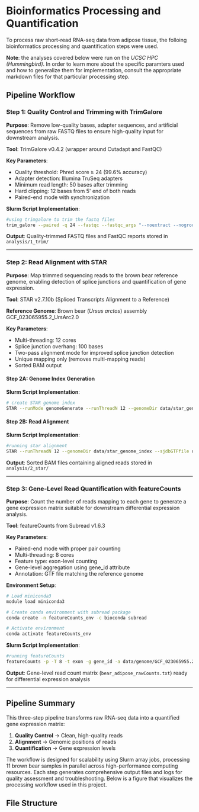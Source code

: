 # Bioinformatics Processing and Quantification
To process raw short-read RNA-seq data from adipose tissue, the folloing bioinformatics processing and quantification steps were used.

**Note**: the analyses covered below were run on the *UCSC HPC (Hummingbird)*. In order to learn more about the specific paramters used and how to generalize them for implementation, consult the appropriate markdown files for that particular processing step.

## Pipeline Workflow

### Step 1: Quality Control and Trimming with TrimGalore

**Purpose**: Remove low-quality bases, adapter sequences, and artificial sequences from raw FASTQ files to ensure high-quality input for downstream analysis.

**Tool**: TrimGalore v0.4.2 (wrapper around Cutadapt and FastQC)

**Key Parameters**:
- Quality threshold: Phred score ≥ 24 (99.6% accuracy)
- Adapter detection: Illumina TruSeq adapters
- Minimum read length: 50 bases after trimming
- Hard clipping: 12 bases from 5' end of both reads
- Paired-end mode with synchronization

**Slurm Script Implementation**:
```bash
#using trimgalore to trim the fastq files
trim_galore --paired -q 24 --fastqc --fastqc_args "--noextract --nogroup --outdir analysis/1_trim/fastqc" --stringency 5 --illumina --length 50 -o analysis/1_trim --clip_R1 12 --clip_R2 12 data/fastq_files/${read1}.fastq data/fastq_files/${read2}.fastq
```

**Output**: Quality-trimmed FASTQ files and FastQC reports stored in `analysis/1_trim/`

---

### Step 2: Read Alignment with STAR

**Purpose**: Map trimmed sequencing reads to the brown bear reference genome, enabling detection of splice junctions and quantification of gene expression.

**Tool**: STAR v2.7.10b (Spliced Transcripts Alignment to a Reference)

**Reference Genome**: Brown bear (*Ursus arctos*) assembly GCF_023065955.2_UrsArc2.0

**Key Parameters**:
- Multi-threading: 12 cores
- Splice junction overhang: 100 bases
- Two-pass alignment mode for improved splice junction detection
- Unique mapping only (removes multi-mapping reads)
- Sorted BAM output

#### Step 2A: Genome Index Generation

**Slurm Script Implementation**:
```bash
# create STAR genome index
STAR --runMode genomeGenerate --runThreadN 12 --genomeDir data/star_genome_index --genomeFastaFiles data/genome/GCF_023065955.2_UrsArc2.0_genomic.fna --sjdbGTFfile data/genome/GCF_023065955.2_UrsArc2.0_genomic.gtf --sjdbOverhang 100
```

#### Step 2B: Read Alignment

**Slurm Script Implementation**:
```bash
#running star alignment
STAR --runThreadN 12 --genomeDir data/star_genome_index --sjdbGTFfile data/genome/GCF_023065955.2_UrsArc2.0_genomic.gtf --sjdbOverhang 100 --outFileNamePrefix analysis/2_star/${read1}_ --outFilterMultimapNmax 1 --readFilesIn analysis/1_trim/${read1}_val_1.fq analysis/1_trim/${read2}_val_2.fq --twopassMode Basic --outSAMtype BAM SortedByCoordinate
```

**Output**: Sorted BAM files containing aligned reads stored in `analysis/2_star/`

---

### Step 3: Gene-Level Read Quantification with featureCounts

**Purpose**: Count the number of reads mapping to each gene to generate a gene expression matrix suitable for downstream differential expression analysis.

**Tool**: featureCounts from Subread v1.6.3

**Key Parameters**:
- Paired-end mode with proper pair counting
- Multi-threading: 8 cores
- Feature type: exon-level counting
- Gene-level aggregation using gene_id attribute
- Annotation: GTF file matching the reference genome

**Environment Setup**:
```bash
# Load miniconda3
module load miniconda3

# Create conda environment with subread package
conda create -n featureCounts_env -c bioconda subread

# Activate environment
conda activate featureCounts_env
```

**Slurm Script Implementation**:
```bash
#running featureCounts
featureCounts -p -T 8 -t exon -g gene_id -a data/genome/GCF_023065955.2_UrsArc2.0_genomic.gtf -o analysis/3_featurecounts/bear_adipose_rawCounts.txt analysis/2_star/*_Aligned.sortedByCoord.out.bam
```

**Output**: Gene-level read count matrix (`bear_adipose_rawCounts.txt`) ready for differential expression analysis

---

## Pipeline Summary

This three-step pipeline transforms raw RNA-seq data into a quantified gene expression matrix:

1. **Quality Control** → Clean, high-quality reads
2. **Alignment** → Genomic positions of reads 
3. **Quantification** → Gene expression levels

The workflow is designed for scalability using Slurm array jobs, processing 11 brown bear samples in parallel across high-performance computing resources. Each step generates comprehensive output files and logs for quality assessment and troubleshooting. Below is a figure that visualizes the processing workflow used in this project.


## File Structure
